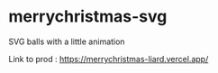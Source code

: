 # merrychristmas-svg
SVG balls with a little animation


Link to prod : https://merrychristmas-liard.vercel.app/